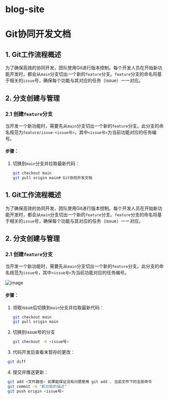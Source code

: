 # blog-site

# Git协同开发文档

## 1. Git工作流程概述

为了确保高效的协同开发，团队使用Git进行版本控制。每个开发人员在开始新功能开发时，都会从`main`分支切出一个新的`feature`分支。`feature`分支的命名将基于相关的`issue`号，确保每个功能与其对应的任务（issue）一一对应。

## 2. 分支创建与管理

### 2.1 创建`feature`分支

当开发一个新功能时，需要先从`main`分支切出一个新的`feature`分支。此分支的命名规范为`feature/issue-<issue号>`，其中`<issue号>`为当前功能对应的任务编号。

#### 步骤：
1. 切换到`main`分支并拉取最新代码：
   ```bash
   git checkout main
   git pull origin main# Git协同开发文档

## 1. Git工作流程概述

为了确保高效的协同开发，团队使用Git进行版本控制。每个开发人员在开始新功能开发时，都会从`main`分支切出一个新的`feature`分支。`feature`分支的命名将基于相关的`issue`号，确保每个功能与其对应的任务（issue）一一对应。

## 2. 分支创建与管理

### 2.1 创建`feature`分支

当开发一个新功能时，需要先从`main`分支切出一个新的`feature`分支。此分支的命名规范为`issue号`，其中`<issue号>`为当前功能对应的任务编号。


![image](https://github.com/user-attachments/assets/43f865f9-917d-4a38-99a1-0ccaffe043f3)


#### 步骤：
1. 领取issue后切换到`main`分支并拉取最新代码：
   ```bash
   git checkout main
   git pull origin main
    ```
2. 切换到issue号的分支
   ```bash
   git checkout -b <issue号>
   ```
3.	代码开发后查看未暂存的更改：
   ```bash
    git diff 
   ```
4.	提交并推送更新：
   ```bash
    git add <文件路径> 如果能保证没有问题使用 git add . 当前文件下的全部命令
    git commit -m "新功能的描述"
    git push origin <issue号>
   ```
